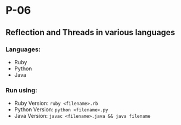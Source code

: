 # P-06
## Reflection and Threads in various languages

### Languages:
* Ruby 
* Python 
* Java

### Run using:

* Ruby Version: `ruby <filename>.rb`
* Python Version: `python <filename>.py`
* Java Version: `javac <filename>.java && java filename`
 
